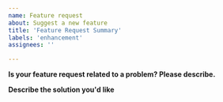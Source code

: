 ```yaml
---
name: Feature request
about: Suggest a new feature
title: 'Feature Request Summary'
labels: 'enhancement'
assignees: ''

---
```


**Is your feature request related to a problem? Please describe.**

<!-- A clear and concise description of what the problem is. Ex. I'm always frustrated when ... -->

**Describe the solution you'd like**

<!-- A clear and concise description of what you want to happen. -->

<!-- **Additional context**

Add any other context or screenshots about the feature request here. -->
